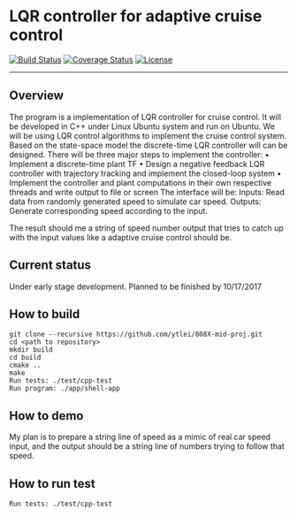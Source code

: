 # LQR controller for adaptive cruise control
[![Build Status](https://travis-ci.org/ytlei/808X-mid-proj.svg?branch=master)](https://travis-ci.org/ytlei/808X-mid-proj)
[![Coverage Status](https://coveralls.io/repos/github/ytlei/808X-mid-proj/badge.svg?branch=master)](https://coveralls.io/github/ytlei/808X-mid-proj?branch=master)
[![License](https://img.shields.io/badge/license-%20BSD--3-blue.svg)](../master/LICENSE)

---

## Overview

The program is a implementation of LQR controller for cruise control. It will be developed in C++ under Linux Ubuntu system and run on Ubuntu. We will be using LQR control algorithms to implement the cruise control system.
Based on the state-space model the discrete-time LQR controller will can be designed.
There will be three major steps to implement the controller:
	•	Implement a discrete-time plant TF 
	•	Design a negative feedback LQR controller with trajectory tracking and implement the closed-loop system
	•	Implement the controller and plant computations in their own respective threads and write output to file or screen
The interface will be:
	Inputs: Read data from randomly generated speed to simulate car speed.
	Outputs: Generate corresponding speed according to the input.

The result should me a string of speed number output that tries to catch up with the input values like a adaptive cruise control should be.

## Current status

Under early stage development. Planned to be finished by 10/17/2017

## How to build
```
git clone --recursive https://github.com/ytlei/808X-mid-proj.git
cd <path to repository>
mkdir build
cd build
cmake ..
make
Run tests: ./test/cpp-test
Run program: ./app/shell-app
```

## How to demo

My plan is to prepare a string line of speed as a mimic of real car speed input, and the output should be a string line of numbers trying to follow that speed.

## How to run test
```
Run tests: ./test/cpp-test
```

